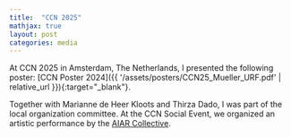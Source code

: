 ```yaml
---
title:  "CCN 2025"
mathjax: true
layout: post
categories: media
---
```


At CCN 2025 in Amsterdam, The Netherlands, I presented the following poster: [CCN Poster 2024]({{ '/assets/posters/CCN25_Mueller_URF.pdf' | relative_url }}){:target="_blank"}.

Together with Marianne de Heer Kloots and Thirza Dado, I was part of the local organization committee.
At the CCN Social Event, we organized an artistic performance by the [AIAR Collective](https://aiarcollective.com/).
